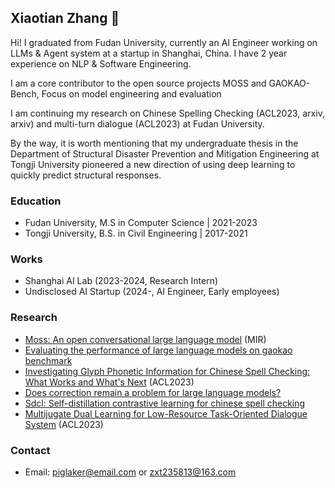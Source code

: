 ## Xiaotian Zhang 👋


Hi! I graduated from Fudan University, currently an AI Engineer working on LLMs & Agent system at a startup in Shanghai, China. I have 2 year experience on NLP & Software Engineering.

I am a core contributor to the open source projects MOSS and GAOKAO-Bench, Focus on model engineering and evaluation

I am continuing my research on Chinese Spelling Checking (ACL2023, arxiv, arxiv) and multi-turn dialogue (ACL2023) at Fudan University.

By the way, it is worth mentioning that my undergraduate thesis in the Department of Structural Disaster Prevention and Mitigation Engineering at Tongji University pioneered a new direction of using deep learning to quickly predict structural responses.



### Education
- Fudan University, M.S in Computer Science | 2021-2023
- Tongji University, B.S. in Civil Engineering | 2017-2021


### Works

- Shanghai AI Lab (2023-2024, Research Intern)
- Undisclosed AI Startup (2024-, AI Engineer, Early employees)

### Research

- [Moss: An open conversational large language model](https://link.springer.com/article/10.1007/s11633-024-1502-8) (MIR)
- [Evaluating the performance of large language models on gaokao benchmark](https://arxiv.org/abs/2305.12474)
- [Investigating Glyph Phonetic Information for Chinese Spell Checking: What Works and What's Next](https://aclanthology.org/2023.findings-acl.1/) (ACL2023)
- [Does correction remain a problem for large language models?](https://arxiv.org/abs/2308.01776)
- [Sdcl: Self-distillation contrastive learning for chinese spell checking](https://arxiv.org/abs/2210.17168)
- [Multijugate Dual Learning for Low-Resource Task-Oriented Dialogue System](https://aclanthology.org/2023.findings-acl.702.pdf) (ACL2023)

### Contact
- Email: piglaker@email.com or zxt235813@163.com





